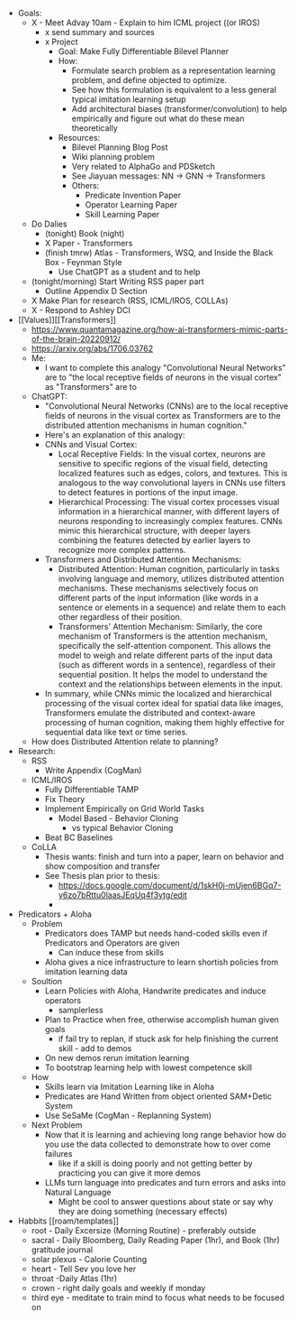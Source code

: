 - Goals:
    - X - Meet Advay 10am - Explain to him ICML project ((or IROS)
        - x send summary and sources
        - x Project 
            - Goal: Make Fully Differentiable Bilevel Planner
            - How:
                - Formulate search problem as a representation learning problem, and define objected to optimize.
                - See how this formulation is equivalent to a less general typical imitation learning setup
                - Add architectural biases (transformer/convolution) to help empirically and figure out what do these mean theoretically
            - Resources:
                - Bilevel Planning Blog Post
                - Wiki planning problem
                - Very related to AlphaGo and PDSketch
                - See Jiayuan messages: NN -> GNN -> Transformers
                - Others:
                    - Predicate Invention Paper
                    - Operator Learning Paper
                    - Skill Learning Paper
    - Do Dalies
        - (tonight) Book (night)
        - X Paper - Transformers
        - (finish tmrw) Atlas - Transformers, WSQ, and Inside the Black Box - Feynman Style
            - Use ChatGPT as a student and to help
    - (tonight/morning) Start Writing RSS paper part
        - Outline Appendix D Section
    - X Make Plan for research (RSS, ICML/IROS, COLLAs)
    - X - Respond to Ashley DCI
- [[Values]][[Transformers]]
    - https://www.quantamagazine.org/how-ai-transformers-mimic-parts-of-the-brain-20220912/
    - https://arxiv.org/abs/1706.03762
    - Me:
        - I want to complete this analogy "Convolutional Neural Networks" are to "the local receptive fields of neurons in the visual cortex" as "Transformers" are to 
    - ChatGPT:
        - "Convolutional Neural Networks (CNNs) are to the local receptive fields of neurons in the visual cortex as Transformers are to the distributed attention mechanisms in human cognition."
        - Here's an explanation of this analogy:
        - CNNs and Visual Cortex:
            - Local Receptive Fields: In the visual cortex, neurons are sensitive to specific regions of the visual field, detecting localized features such as edges, colors, and textures. This is analogous to the way convolutional layers in CNNs use filters to detect features in portions of the input image.
            - Hierarchical Processing: The visual cortex processes visual information in a hierarchical manner, with different layers of neurons responding to increasingly complex features. CNNs mimic this hierarchical structure, with deeper layers combining the features detected by earlier layers to recognize more complex patterns.
        - Transformers and Distributed Attention Mechanisms:
            - Distributed Attention: Human cognition, particularly in tasks involving language and memory, utilizes distributed attention mechanisms. These mechanisms selectively focus on different parts of the input information (like words in a sentence or elements in a sequence) and relate them to each other regardless of their position.
            - Transformers' Attention Mechanism: Similarly, the core mechanism of Transformers is the attention mechanism, specifically the self-attention component. This allows the model to weigh and relate different parts of the input data (such as different words in a sentence), regardless of their sequential position. It helps the model to understand the context and the relationships between elements in the input.
        - In summary, while CNNs mimic the localized and hierarchical processing of the visual cortex ideal for spatial data like images, Transformers emulate the distributed and context-aware processing of human cognition, making them highly effective for sequential data like text or time series.
    - How does Distributed Attention relate to planning? 
- Research:
    - RSS
        - Write Appendix (CogMan)
    - ICML/IROS
        - Fully Differentiable TAMP
        - Fix Theory
        - Implement Empirically on Grid World Tasks
            - Model Based - Behavior Cloning
                - vs typical Behavior Cloning
        - Beat BC Baselines
    - CoLLA
        - Thesis wants: finish and turn into a paper, learn on behavior and show composition and transfer
        - See Thesis plan prior to thesis:
            - https://docs.google.com/document/d/1skH0j-mUjen6BGq7-y6zo7bRttu0laasJEqUq4f3ytg/edit
            - 
- Predicators + Aloha
    - Problem
        - Predicators does TAMP but needs hand-coded skills even if Predicators and Operators are given
            - Can induce these from skills
        - Aloha gives a nice infrastructure to learn shortish policies from imitation learning data
    - Soultion
        - Learn Policies with Aloha, Handwrite predicates and induce operators
            - samplerless
        - Plan to Practice when free, otherwise accomplish human given goals
            - if fail try to replan, if stuck ask for help finishing the current skill - add to demos
        - On new demos rerun imitation learning
        - To bootstrap learning help with lowest competence skill
    - How
        - Skills learn via Imitation Learning like in Aloha
        - Predicates are Hand Written from object oriented SAM+Detic System
        - Use SeSaMe (CogMan - Replanning System)
    - Next Problem
        - Now that it is learning and achieving long range behavior how do you use the data collected to demonstrate how to over come failures
            - like if a skill is doing poorly and not getting better by practicing you can give it more demos
        - LLMs turn language into predicates and turn errors and asks into Natural Language
            - Might be cool to answer questions about state or say why they are doing something (necessary effects)
- Habbits [[roam/templates]]
    - root - Daily Excersize (Morning Routine) - preferably outside
    - sacral - Daily Bloomberg, Daily Reading Paper (1hr), and Book (1hr) gratitude journal
    - solar plexus - Calorie Counting
    - heart - Tell Sev you love her
    - throat -Daily Atlas (1hr)
    - crown - right daily goals and weekly if monday
    - third eye - meditate to train mind to focus what needs to be focused on

